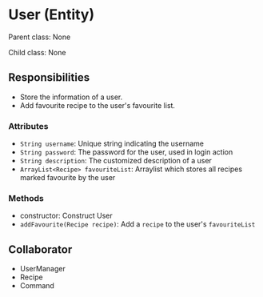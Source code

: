 # User (Entity)

Parent class: None

Child class: None

## Responsibilities
- Store the information of a user.
- Add favourite recipe to the user's favourite list.

### Attributes

- `String username`: Unique string indicating the username
- `String password`: The password for the user, used in login action
- `String description`: The customized description of a user
- `ArrayList<Recipe> favouriteList`: Arraylist which stores all recipes marked favourite by
the user

### Methods
- constructor: Construct User
- `addFavourite(Recipe recipe)`: Add a `recipe` to the user's `favouriteList`

## Collaborator

- UserManager
- Recipe
- Command